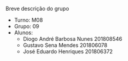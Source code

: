 Breve descrição do grupo

* Turno: M08
* Grupo: 09
* Alunos:
    - Diogo André Barbosa Nunes 201808546
    - Gustavo Sena Mendes 201806078
    - José Eduardo Henriques 201806372
